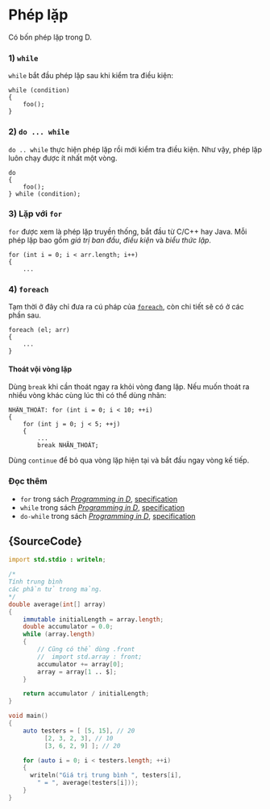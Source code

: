 # Phép lặp

Có bốn phép lặp trong D.

### 1) `while`

`while` bắt đầu phép lặp sau khi kiểm tra điều kiện:

    while (condition)
    {
        foo();
    }

### 2) `do ... while`

`do .. while` thực hiện phép lặp rồi mới kiểm tra điều kiện.
Như vậy, phép lặp luôn chạy được ít nhất một vòng.

    do
    {
        foo();
    } while (condition);

### 3) Lặp với `for`

`for` được xem là phép lặp truyền thống, bắt đầu từ C/C++ hay Java.
Mỗi phép lặp bao gồm _giá trị ban đầu_, _điều kiện_ và _biểu thức lặp_.

    for (int i = 0; i < arr.length; i++)
    {
        ...

### 4) `foreach`

Tạm thời ở đây chỉ đưa ra cú pháp của [`foreach`](basics/foreach),
còn chi tiết sẽ có ở các phần sau.

    foreach (el; arr)
    {
        ...
    }

#### Thoát vội vòng lặp

Dùng `break` khi cần thoát ngay ra khỏi vòng đang lặp.
Nếu muốn thoát ra nhiều vòng khác cùng lúc thì có thể dùng nhãn:

    NHÃN_THOÁT: for (int i = 0; i < 10; ++i)
    {
        for (int j = 0; j < 5; ++j)
        {
            ...
            break NHÃN_THOÁT;

Dùng `continue` để bỏ qua vòng lặp hiện tại và bắt đầu ngay vòng kế tiếp.

### Đọc thêm

- `for` trong sách [_Programming in D_](http://ddili.org/ders/d.en/for.html), [specification](https://dlang.org/spec/statement.html#ForStatement)
- `while` trong sách [_Programming in D_](http://ddili.org/ders/d.en/while.html), [specification](https://dlang.org/spec/statement.html#WhileStatement)
- `do-while` trong sách [_Programming in D_](http://ddili.org/ders/d.en/do_while.html), [specification](https://dlang.org/spec/statement.html#do-statement)

## {SourceCode}

```d
import std.stdio : writeln;

/*
Tính trung bình
các phần tử trong mảng.
*/
double average(int[] array)
{
    immutable initialLength = array.length;
    double accumulator = 0.0;
    while (array.length)
    {
        // Cũng có thể dùng .front
        //  import std.array : front;
        accumulator += array[0];
        array = array[1 .. $];
    }

    return accumulator / initialLength;
}

void main()
{
    auto testers = [ [5, 15], // 20
          [2, 3, 2, 3], // 10
          [3, 6, 2, 9] ]; // 20

    for (auto i = 0; i < testers.length; ++i)
    {
      writeln("Giá trị trung bình ", testers[i],
        " = ", average(testers[i]));
    }
}
```
